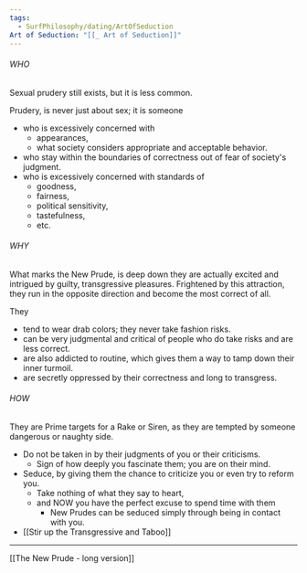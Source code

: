 ```yaml
---
tags:
  - SurfPhilosophy/dating/ArtOfSeduction
Art of Seduction: "[[_ Art of Seduction]]"
---
```

###### WHO
Sexual prudery still exists, but it is less common.

Prudery, is never just about sex; it is someone
- who is excessively concerned with
	- appearances, 
	- what society considers appropriate and acceptable behavior.
- who stay within the boundaries of correctness out of fear of society's judgment. 
- who is excessively concerned with standards of 
	- goodness, 
	- fairness, 
	- political sensitivity, 
	- tastefulness,
	- etc. 

###### WHY
What marks the New Prude, is deep down they are actually excited and intrigued by guilty, transgressive pleasures. Frightened by this attraction, they run in the opposite direction and become the most correct of all. 

They 
- tend to wear drab colors; they never take fashion risks.
- can be very judgmental and critical of people who do take risks and are less correct. 
- are also addicted to routine, which gives them a way to tamp down their inner turmoil. 
- are secretly oppressed by their correctness and long to transgress. 

###### HOW
They are Prime targets for a Rake or Siren, as they are tempted by someone dangerous or naughty side.
- Do not be taken in by their judgments of you or their criticisms.
	- Sign of how deeply you fascinate them; you are on their mind.
- Seduce, by giving them the chance to criticize you or even try to reform you. 
	- Take nothing of what they say to heart,
	- and NOW you have the perfect excuse to spend time with them
		- New Prudes can be seduced simply through being in contact with you. 
- [[Stir up the Transgressive and Taboo]]

----
[[The New Prude - long version]]